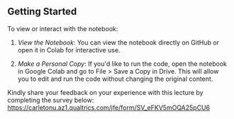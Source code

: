 ## Getting Started
To view or interact with the notebook:

1. *View the Notebook*: You can view the notebook directly on GitHub or open it in Colab for interactive use.
   
3. *Make a Personal Copy*: If you'd like to run the code, open the notebook in Google Colab and go to File > Save a Copy in Drive. This will allow you to edit and run the code without changing the original content.

Kindly share your feedback on your experience with this lecture by completing the survey below:
https://carletonu.az1.qualtrics.com/jfe/form/SV_eFKV5mOQA25pCU6
